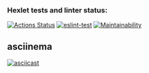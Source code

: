 ### Hexlet tests and linter status:
[![Actions Status](https://github.com/PVArech/backend-project-lvl3/workflows/hexlet-check/badge.svg)](https://github.com/PVArech/backend-project-lvl3/actions)
[![eslint-test](https://github.com/PVArech/backend-project-lvl3/actions/workflows/main.yml/badge.svg)](https://github.com/PVArech/backend-project-lvl3/actions/workflows/main.yml)
[![Maintainability](https://api.codeclimate.com/v1/badges/60cb04f65fbf108f8b9d/maintainability)](https://codeclimate.com/github/PVArech/backend-project-lvl3/maintainability)

## asciinema
[![asciicast](https://asciinema.org/a/mrIhovXJiTDJQ0yojGfOcXNDh.svg)](https://asciinema.org/a/mrIhovXJiTDJQ0yojGfOcXNDh)